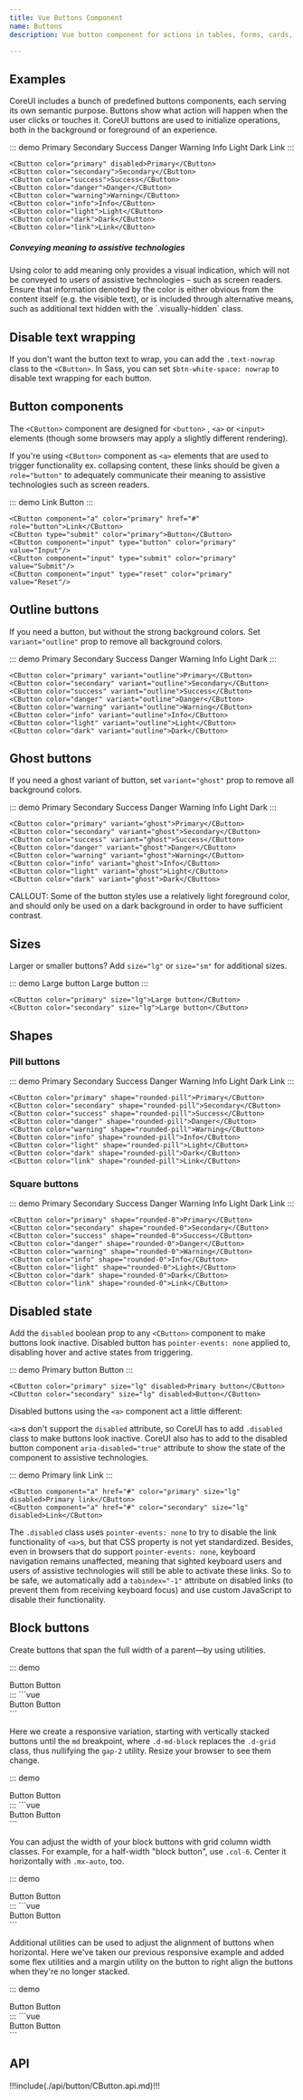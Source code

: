 ```yaml
---
title: Vue Buttons Component
name: Buttons
description: Vue button component for actions in tables, forms, cards, and more. CoreUI for Vue.js provides various styles, states, and size. Ready to use and easy to customize.

---
```


## Examples

CoreUI includes a bunch of predefined buttons components, each serving its own semantic purpose. Buttons show what action will happen when the user clicks or touches it. CoreUI buttons are used to initialize operations, both in the background or foreground of an experience.

::: demo
<CButton color="primary" disabled>Primary</CButton>
<CButton color="secondary">Secondary</CButton>
<CButton color="success">Success</CButton>
<CButton color="danger">Danger</CButton>
<CButton color="warning">Warning</CButton>
<CButton color="info">Info</CButton>
<CButton color="light">Light</CButton>
<CButton color="dark">Dark</CButton>
<CButton color="link">Link</CButton>
:::
```vue
<CButton color="primary" disabled>Primary</CButton>
<CButton color="secondary">Secondary</CButton>
<CButton color="success">Success</CButton>
<CButton color="danger">Danger</CButton>
<CButton color="warning">Warning</CButton>
<CButton color="info">Info</CButton>
<CButton color="light">Light</CButton>
<CButton color="dark">Dark</CButton>
<CButton color="link">Link</CButton>
```

<div class="callout callout-info">
  <h5>Conveying meaning to assistive technologies</h5>
  <p>
    Using color to add meaning only provides a visual indication, which will not be conveyed to users of assistive technologies – such as screen readers. Ensure that information denoted by the color is either obvious from the content itself (e.g. the visible text), or is included through alternative means, such as additional text hidden with the `.visually-hidden` class.
  </p>
</div>

## Disable text wrapping

If you don't want the button text to wrap, you can add the `.text-nowrap` class to the `<CButton>`. In Sass, you can set `$btn-white-space: nowrap` to disable text wrapping for each button.

## Button components

The `<CButton>` component are designed for `<button>` ,  `<a>`  or  `<input>` elements (though some browsers may apply a slightly different rendering).

If you're using `<CButton>` component as `<a>` elements that are used to trigger functionality ex. collapsing content, these links should be given a `role="button"` to adequately communicate their meaning to assistive technologies such as screen readers.

::: demo
<CButton component="a" color="primary" href="#" role="button">Link</CButton>
<CButton type="submit" color="primary">Button</CButton>
<CButton component="input" type="button" color="primary" value="Input"/>
<CButton component="input" type="submit" color="primary" value="Submit"/>
<CButton component="input" type="reset" color="primary" value="Reset"/>
:::
```vue
<CButton component="a" color="primary" href="#" role="button">Link</CButton>
<CButton type="submit" color="primary">Button</CButton>
<CButton component="input" type="button" color="primary" value="Input"/>
<CButton component="input" type="submit" color="primary" value="Submit"/>
<CButton component="input" type="reset" color="primary" value="Reset"/>
```

## Outline buttons

If you need a button, but without the strong background colors. Set `variant="outline"` prop to remove all background colors.

::: demo
<CButton color="primary" variant="outline">Primary</CButton>
<CButton color="secondary" variant="outline">Secondary</CButton>
<CButton color="success" variant="outline">Success</CButton>
<CButton color="danger" variant="outline">Danger</CButton>
<CButton color="warning" variant="outline">Warning</CButton>
<CButton color="info" variant="outline">Info</CButton>
<CButton color="light" variant="outline">Light</CButton>
<CButton color="dark" variant="outline">Dark</CButton>
:::
```vue
<CButton color="primary" variant="outline">Primary</CButton>
<CButton color="secondary" variant="outline">Secondary</CButton>
<CButton color="success" variant="outline">Success</CButton>
<CButton color="danger" variant="outline">Danger</CButton>
<CButton color="warning" variant="outline">Warning</CButton>
<CButton color="info" variant="outline">Info</CButton>
<CButton color="light" variant="outline">Light</CButton>
<CButton color="dark" variant="outline">Dark</CButton>
```

## Ghost buttons

If you need a ghost variant of button, set `variant="ghost"` prop to remove all background colors.

::: demo
<CButton color="primary" variant="ghost">Primary</CButton>
<CButton color="secondary" variant="ghost">Secondary</CButton>
<CButton color="success" variant="ghost">Success</CButton>
<CButton color="danger" variant="ghost">Danger</CButton>
<CButton color="warning" variant="ghost">Warning</CButton>
<CButton color="info" variant="ghost">Info</CButton>
<CButton color="light" variant="ghost">Light</CButton>
<CButton color="dark" variant="ghost">Dark</CButton>
:::
```vue
<CButton color="primary" variant="ghost">Primary</CButton>
<CButton color="secondary" variant="ghost">Secondary</CButton>
<CButton color="success" variant="ghost">Success</CButton>
<CButton color="danger" variant="ghost">Danger</CButton>
<CButton color="warning" variant="ghost">Warning</CButton>
<CButton color="info" variant="ghost">Info</CButton>
<CButton color="light" variant="ghost">Light</CButton>
<CButton color="dark" variant="ghost">Dark</CButton>
```

CALLOUT: Some of the button styles use a relatively light foreground color, and should only be used on a dark background in order to have sufficient contrast.

## Sizes

Larger or smaller buttons? Add `size="lg"` or `size="sm"` for additional sizes.

::: demo
<CButton color="primary" size="lg">Large button</CButton>
<CButton color="secondary" size="lg">Large button</CButton>
:::
```vue
<CButton color="primary" size="lg">Large button</CButton>
<CButton color="secondary" size="lg">Large button</CButton>
```

## Shapes

### Pill buttons

::: demo
<CButton color="primary" shape="rounded-pill">Primary</CButton>
<CButton color="secondary" shape="rounded-pill">Secondary</CButton>
<CButton color="success" shape="rounded-pill">Success</CButton>
<CButton color="danger" shape="rounded-pill">Danger</CButton>
<CButton color="warning" shape="rounded-pill">Warning</CButton>
<CButton color="info" shape="rounded-pill">Info</CButton>
<CButton color="light" shape="rounded-pill">Light</CButton>
<CButton color="dark" shape="rounded-pill">Dark</CButton>
<CButton color="link" shape="rounded-pill">Link</CButton>
:::
```vue
<CButton color="primary" shape="rounded-pill">Primary</CButton>
<CButton color="secondary" shape="rounded-pill">Secondary</CButton>
<CButton color="success" shape="rounded-pill">Success</CButton>
<CButton color="danger" shape="rounded-pill">Danger</CButton>
<CButton color="warning" shape="rounded-pill">Warning</CButton>
<CButton color="info" shape="rounded-pill">Info</CButton>
<CButton color="light" shape="rounded-pill">Light</CButton>
<CButton color="dark" shape="rounded-pill">Dark</CButton>
<CButton color="link" shape="rounded-pill">Link</CButton>
```

### Square buttons

::: demo
<CButton color="primary" shape="rounded-0">Primary</CButton>
<CButton color="secondary" shape="rounded-0">Secondary</CButton>
<CButton color="success" shape="rounded-0">Success</CButton>
<CButton color="danger" shape="rounded-0">Danger</CButton>
<CButton color="warning" shape="rounded-0">Warning</CButton>
<CButton color="info" shape="rounded-0">Info</CButton>
<CButton color="light" shape="rounded-0">Light</CButton>
<CButton color="dark" shape="rounded-0">Dark</CButton>
<CButton color="link" shape="rounded-0">Link</CButton>
:::
```vue
<CButton color="primary" shape="rounded-0">Primary</CButton>
<CButton color="secondary" shape="rounded-0">Secondary</CButton>
<CButton color="success" shape="rounded-0">Success</CButton>
<CButton color="danger" shape="rounded-0">Danger</CButton>
<CButton color="warning" shape="rounded-0">Warning</CButton>
<CButton color="info" shape="rounded-0">Info</CButton>
<CButton color="light" shape="rounded-0">Light</CButton>
<CButton color="dark" shape="rounded-0">Dark</CButton>
<CButton color="link" shape="rounded-0">Link</CButton>
```

## Disabled state

Add the `disabled` boolean prop to any `<CButton>` component to make buttons look inactive. Disabled button has `pointer-events: none` applied to, disabling hover and active states from triggering.

::: demo
<CButton color="primary" size="lg" disabled>Primary button</CButton>
<CButton color="secondary" size="lg" disabled>Button</CButton>
:::
```vue
<CButton color="primary" size="lg" disabled>Primary button</CButton>
<CButton color="secondary" size="lg" disabled>Button</CButton>
```

Disabled buttons using the `<a>` component act a little different:

`<a>`s don't support the `disabled` attribute, so CoreUI has to add `.disabled` class to make buttons look inactive. CoreUI also has to add to the disabled button component `aria-disabled="true"` attribute to show the state of the component to assistive technologies.

::: demo
<CButton component="a" href="#" color="primary" size="lg" disabled>Primary link</CButton>
<CButton component="a" href="#" color="secondary" size="lg" disabled>Link</CButton>
:::
```vue
<CButton component="a" href="#" color="primary" size="lg" disabled>Primary link</CButton>
<CButton component="a" href="#" color="secondary" size="lg" disabled>Link</CButton>
```

The `.disabled` class uses `pointer-events: none` to try to disable the link functionality of `<a>`s, but that CSS property is not yet standardized. Besides, even in browsers that do support `pointer-events: none`, keyboard navigation remains unaffected, meaning that sighted keyboard users and users of assistive technologies will still be able to activate these links. So to be safe, we automatically add a `tabindex="-1"` attribute on disabled links (to prevent them from receiving keyboard focus) and use custom JavaScript to disable their functionality.

## Block buttons

Create buttons that span the full width of a parent—by using utilities.

::: demo
<div class="d-grid gap-2">
  <CButton color="primary">Button</CButton>
  <CButton color="primary">Button</CButton>
</div>
:::
```vue
<div class="d-grid gap-2">
  <CButton color="primary">Button</CButton>
  <CButton color="primary">Button</CButton>
</div>
```

Here we create a responsive variation, starting with vertically stacked buttons until the `md` breakpoint, where `.d-md-block` replaces the `.d-grid` class, thus nullifying the `gap-2` utility. Resize your browser to see them change.

::: demo
<div class="d-grid gap-2 d-md-block">
  <CButton color="primary">Button</CButton>
  <CButton color="primary">Button</CButton>
</div>
:::
```vue
<div class="d-grid gap-2 d-md-block">
  <CButton color="primary">Button</CButton>
  <CButton color="primary">Button</CButton>
</div>
```

You can adjust the width of your block buttons with grid column width classes. For example, for a half-width "block button", use `.col-6`. Center it horizontally with `.mx-auto`, too.

::: demo
<div class="d-grid gap-2 col-6 mx-auto">
  <CButton color="primary">Button</CButton>
  <CButton color="primary">Button</CButton>
</div>
:::
```vue
<div class="d-grid gap-2 col-6 mx-auto">
  <CButton color="primary">Button</CButton>
  <CButton color="primary">Button</CButton>
</div>
```

Additional utilities can be used to adjust the alignment of buttons when horizontal. Here we've taken our previous responsive example and added some flex utilities and a margin utility on the button to right align the buttons when they're no longer stacked.

::: demo
<div class="d-grid gap-2 d-md-flex justify-content-md-end">
  <CButton color="primary" class="me-md-2">Button</CButton>
  <CButton color="primary">Button</CButton>
</div>
:::
```vue
<div class="d-grid gap-2 d-md-flex justify-content-md-end">
  <CButton color="primary" class="me-md-2">Button</CButton>
  <CButton color="primary">Button</CButton>
</div>
```

## API

!!!include(./api/button/CButton.api.md)!!!